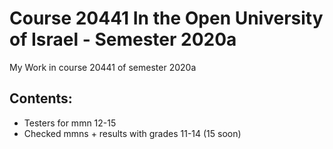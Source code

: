 # Course 20441 In the Open University of Israel - Semester 2020a
My Work in course 20441 of semester 2020a
## Contents:
- Testers for mmn 12-15
- Checked mmns + results with grades 11-14 (15 soon)
